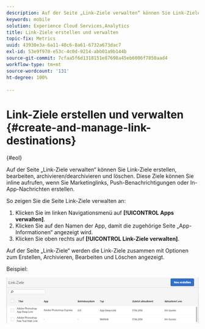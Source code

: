 ```yaml
---
description: Auf der Seite „Link-Ziele verwalten“ können Sie Link-Ziele erstellen, bearbeiten, archivieren/dearchivieren und löschen. Diese Ziele können Sie inline aufrufen, wenn Sie Marketinglinks, Push-Benachrichtigungen oder In-App-Nachrichten erstellen.
keywords: mobile
solution: Experience Cloud Services,Analytics
title: Link-Ziele erstellen und verwalten
topic-fix: Metrics
uuid: 43930e3a-6a11-40c6-8a61-6732a673dac7
exl-id: 53e9f970-e53c-4c0d-9214-abb01a9b144b
source-git-commit: 7cfaa5f6d1318151e87698a45eb6006f7850aad4
workflow-type: tm+mt
source-wordcount: '131'
ht-degree: 100%

---
```


# Link-Ziele erstellen und verwalten {#create-and-manage-link-destinations}

{#eol}

Auf der Seite „Link-Ziele verwalten“ können Sie Link-Ziele erstellen, bearbeiten, archivieren/dearchivieren und löschen. Diese Ziele können Sie inline aufrufen, wenn Sie Marketinglinks, Push-Benachrichtigungen oder In-App-Nachrichten erstellen.

So zeigen Sie die Seite Link-Ziele verwalten an:

1. Klicken Sie im linken Navigationsmenü auf **[!UICONTROL Apps verwalten]**.
1. Klicken Sie auf den Namen der App, damit die zugehörige Seite „App-Informationen“ angezeigt wird.
1. Klicken Sie oben rechts auf **[!UICONTROL Link-Ziele verwalten]**.

Auf der Seite „Link-Ziele“ werden die Link-Ziele zusammen mit Optionen zum Erstellen, Archivieren, Bearbeiten und Löschen angezeigt.

Beispiel:

![](assets/link_destinations_list.png)
